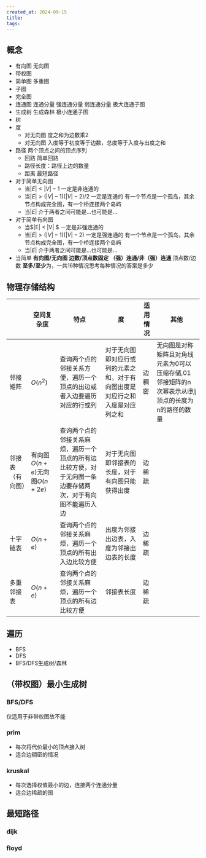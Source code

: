 ```yaml
---
created_at: 2024-09-15
title: 
tags: 
---
```

## 概念
- 有向图 无向图
- 带权图
- 简单图 多重图
- 子图
- 完全图
- 连通图 连通分量 强连通分量 弱连通分量 极大连通子图
- 生成树 生成森林 极小连通子图
- 树
- 度
	- 对无向图 度之和为边数乘2
	- 对无向图 入度等于初度等于边数，总度等于入度与出度之和
- 路径 两个顶点之间的顶点序列
	- 回路 简单回路
	- 路径长度：路径上边的数量
	- 距离 最短路径
- 对于简单无向图
	- 当$|E| < |V| - 1$ 一定是非连通的
	- 当$|E| > (|V| - 1)(|V| - 2)/2$ 一定是连通的 有一个节点是一个孤岛，其余节点构成完全图，有一个桥连接两个岛屿
	- 当$|E|$ 介于两者之间可能是...也可能是...
- 对于简单有向图
	- 当$|E| < |V| $ 一定是非强连通的
	- 当$|E| > (|V| - 1)(|V| - 2)$ 一定是强连通的 有一个节点是一个孤岛，其余节点构成完全图，有一个桥连接两个岛屿
	- 当$|E|$ 介于两者之间可能是...也可能是...
- 当简单 **有向图/无向图** **边数/顶点数固定** **（强）连通/非（强）连通** 顶点数/边数 **至多/至少**为，一共16种情况思考每种情况的答案是多少
## 物理存储结构

|          | 空间复杂度                   | 特点                                                    | 度                                      | 适用情况 | 其他                                                   |
| -------- | ----------------------- | ----------------------------------------------------- | -------------------------------------- | ---- | ---------------------------------------------------- |
| 邻接矩阵     | $O(n^2)$                | 查询两个点的邻接关系方便，遍历一个顶点的出边或者入边要遍历对应的行或列                   | 对于无向图即对应行或列的元素之和，对于有向图出度是对应行之和入度是对应列之和 | 边稠密  | 无向图是对称矩阵且对角线元素为0可以压缩存储,01邻接矩阵的n次幂表示从i到j顶点的长度为n的路径的数量 |
| 邻接表（有向图） | 有向图$O(n+e)$无向图$O(n+2e)$ | 查询两个点的邻接关系麻烦，遍历一个顶点的所有边比较方便，对于无向图一条边要存储两次，对于有向图不能遍历入边 | 对于无向图即邻接表的长度，对于有向图只能获得出度               | 边稀疏  |                                                      |
| 十字链表     | $O(n+e)$                | 查询两个点的邻接关系麻烦，遍历一个顶点的所有出入边比较方便                         | 出度为邻接出边表，入度为邻接出边表的长度                   | 边稀疏  |                                                      |
| 多重邻接表    | $O(n+e)$                | 查询两个点的邻接关系麻烦，遍历一个顶点的所有边比较方便                           | 邻接表长度                                  | 边稀疏  |                                                      |
## 遍历
- BFS
- DFS
- BFS/DFS生成树/森林
## （带权图）最小生成树
### BFS/DFS
仅适用于非带权图故不能
### prim
- 每次将代价最小的顶点接入树
- 适合边稠密的情况
### kruskal
- 每次选择权值最小的边，连接两个连通分量
- 适合边稀疏的图
## 最短路径
### dijk
### floyd